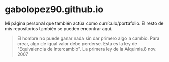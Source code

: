 gabolopez90.github.io
=====================

Mi página personal que también actúa como currículo/portafolio. El resto de mis repositorios también se pueden encontrar aquí. 

>El hombre no puede ganar nada sin dar primero algo a cambio. Para crear, algo de igual valor debe perderse. Esta es la ley de "Equivalencia de Intercambio". La primera ley de la Alquimia.8 nov. 2007
